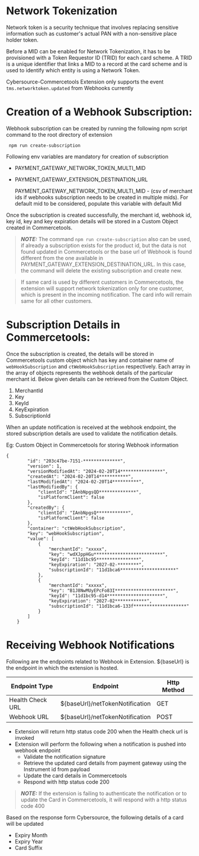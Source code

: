 # Network Tokenization

Network token is a security technique that involves replacing sensitive information such as customer's actual PAN with a non-sensitive place holder token.

Before a MID can be enabled for Network Tokenization, it has to be provisioned with a Token Requestor ID (TRID) for each card scheme. A TRID is a unique identifier that links a MID to a record at the card scheme and is used to identify which entity is using a Network Token.

Cybersource-Commercetools Extension only supports the event `tms.networktoken.updated` from Webhooks currently

# Creation of a Webhook Subscription:

Webhook subscription can be created by running the following npm script command to the root directory of extension

     npm run create-subscription  
    
Following env variables are mandatory for creation of subscription

 - PAYMENT_GATEWAY_NETWORK_TOKEN_MULTI_MID
 - PAYMENT_GATEWAY_EXTENSION_DESTINATION_URL

    PAYMENT_GATEWAY_NETWORK_TOKEN_MULTI_MID - (csv of merchant ids if webhooks subscription needs to be created in multiple mids). For default mid to be considered, populate this variable with default Mid

Once the subscription is created successfully, the merchant id, webhook id, key id, key and key expiration details will be stored in a Custom Object created in Commercetools.

> **_NOTE:_** The command `npm run create-subscription` also can be used, if already a subscription exists for the product id, but the data is not found updated in Commercetools or the base url of Webhook is found different from the one available in PAYMENT_GATEWAY_EXTENSION_DESTINATION_URL. In this case, the command will delete the existing subscription and create new.

 > If same card is used by different customers in Commercetools, the extension will support network tokenization only for one customer, which is present in the incoming notification. The card info will remain same for all other customers.
# Subscription Details in Commercetools:

Once the subscription is created, the details will be stored in Commercetools custom object which has key and container name of `webHookSubscription` and `ctWebHookSubscription` respectively. Each array in the array of objects represents the webhook details of the particular merchant id. Below given details can be retrieved from the Custom Object.
1. MerchantId
2. Key
3. KeyId
4. KeyExpiration
5. SubscriptionId

When an update notification is received at the webhook endpoint, the stored subscription details are used to validate the notification details.

Eg: Custom Object in Commercetools for storing Webhook information

    {
            "id": "203c47be-7151-**************",
            "version": 1,
            "versionModifiedAt": "2024-02-20T14****************",
            "createdAt": "2024-02-20T14***********",
            "lastModifiedAt": "2024-02-20T14**********",
            "lastModifiedBy": {
                "clientId": "IAnbNpgsQD**************",
                "isPlatformClient": false
            },
            "createdBy": {
                "clientId": "IAnbNpgsQ************",
                "isPlatformClient": false
            },
            "container": "ctWebHookSubscription",
            "key": "webHookSubscription",
            "value": [
                {
                    "merchantId": "xxxxx",
                    "key": "wdXJppHGu**************************",
                    "keyId": "11d1bc95****************",
                    "keyExpiration": "2027-02-********",
                    "subscriptionId": "11d1bca6*********************"
                },
                {
                    "merchantId": "xxxxx",
                    "key": "B1J8NwMUyEPcFo83I**********************",
                    "keyId": "11d1bc95-d14*********************",
                    "keyExpiration": "2027-02************",
                    "subscriptionId": "11d1bca6-133f********************"
                }
            ]
        }

# Receiving Webhook Notifications

Following are the endpoints related to Webhook in Extension. ${baseUrl} is the endpoint in which the extension is hosted.


 Endpoint Type                       | Endpoint                                                                                 | Http Method                                                                                                                  |
| ------------------------------------------ | ------------------------------------------------------------------------------------- | ---------------------------------------------------------------------------------------------------------------------- |
| Health Check URL                                | ${baseUrl}/netTokenNotification                                                    | GET                                                                          |
| Webhook URL                                | ${baseUrl}/netTokenNotification                                                    | POST                                                                          |

 - Extension will return http status code 200 when the Health check url is invoked
 - Extension will perform the following when a notification is pushed into webhook endpoint
    - Validate the notification signature  
    - Retrieve the updated card details from payment gateway using the Instrument id from payload
    - Update the card details in Commercetools 
    - Respond with http status code 200 
    
> **_NOTE:_** If the extension is failing to authenticate the notification or to update the Card in Commercetools, it will respond with a http status code 400

Based on the response form Cybersource, the following details of a card will be updated
- Expiry Month
- Expiry Year
- Card Suffix